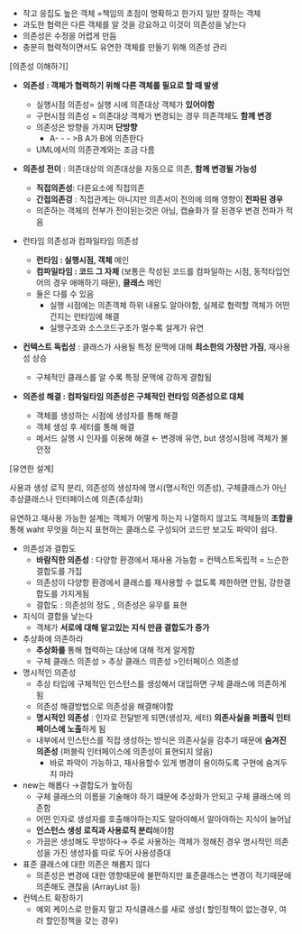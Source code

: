 - 작고 응집도 높은 객체 =책임의 초점이 명확하고 한가지 일만 잘하는 객체
- 과도한 협력은 다른 객체를 알 것을 강요하고 이것이 의존성을 낳는다
- 의존성은 수정을 어렵게 만듬
- 충분히 협력적이면서도 유연한 객체를 만들기 위해 의존성 관리

[의존성 이해하기]

- **의존성 : 객체가 협력하기 위해 다른 객체를 필요로 할 때 발생**
    - 실행시점 의존성= 실행 시에 의존대상 객체가 **있어야함**
    - 구현시점 의존성 =  의존대상 객체가 변경되는 경우 의존객체도 **함께 변경**
    - 의존성은 방향을 가지며 **단방향**
        - A- - - >B A가 B에 의존한다
    - UML에서의 의존관계와는 조금 다름

- **의존성 전이** : 의존대상의 의존대상을 자동으로 의존,  **함께 변경될 가능성**
    - **직접의존성**:  다른요소에 직접의존
    - **간접의존겅** : 직접관계는 아니지만 의존서이 전의에 의해 영향이 **전파된 경우**
    - 의존하는 객체의 전부가 전이된는것은 아님, 캡슐화가 잘 된경우 변경 전파가 적음
- 런타임 의존성과 컴파일타임 의존성
    - **런타임 : 실행시점, 객체** 메인
    - **컴파일타임 : 코드 그 자체** (보통은 작성된 코드를 컴파일하는 시점, 동적타입언어의 경우 애매하기 때문), **클래스** 메인
    - 둘은 다를 수 있음
        - 실행 시점에는 의존객체 하위 내용도 알아야함, 실제로 협력할 객체가 어떤건지는 런타임에 해결
        - 실행구조와 소스코드구조가 멀수록 설계가 유연
- **컨텍스트 독립성** : 클래스가 사용될 특정 문맥에 대해 **최소한의 가정만 가짐**, 재사용성 상승
    - 구체적인 클래스를 알 수록 특정 문맥에 강하게 결합됨
- **의존성 해결 : 컴파일타임 의존성은 구체적인 런타임 의존성으로 대체**
    - 객체를 생성하는 시점에 생성자를 통해 해결
    - 객체 생성 후 세터를 통해 해결
    - 메서드 실행 시 인자를 이용해 해결 ← 변경에 유연, but 생성시점에 객체가 불안정

[유연한 설계]

사용과 생성 로직 분리, 의존성의 생성자에 명시(명시적인 의존성), 구체클래스가 아닌 추상클래스나 인터페이스에 의존(추상화)

유연하고 재사용 가능한 설계는 객체가 어떻게 하는지 나열하지 않고도 객체들의 **조합을** 통해 waht 무엇을 하는지 표현하는 클래스로 구성되어 코드만 보고도 파악이 쉽다.

- 의존성과 결합도
    - **바람직한 의존성** :  다양항 환경에서 재사용 가능함 = 컨텍스트독립적 = 느슨한결합도를 가집
    - 의존성이 다양항 환경에서 클래스를 재사용할 수 없도록 제한하면 안됨, 강한결합도를 가지게됨
    - 결합도 : 의존성의 정도 , 의존성은 유무를 표현
- 지식이 결합을 낳는다
    - 객체가 **서로에 대해 알고있는 지식 만큼 결합도가 증가**
- 추상화에 의존하라
    - **추상화를** 통해 협력하는 대상에 대해 적게 알게함
    - 구체 클래스 의존성 > 추상 클래스 의존성 >인터페이스 의존성
- 명시적인 의존성
    - 추상 타입에 구체적인 인스턴스를 생성해서 대입하면 구체 클래스에 의존하게 됨
    - 의존성 해결방법으로 의존성을 해결해야함
    - **명시적인 의존성** : 인자로 전달받게 되면(생성자, 세터) **의존사실을 퍼플릭 인터페이스에 노출**하게 됨
    - 내부에서 인스턴스를 직접 생성하는 방식은 의존사실을 감추기 때문에 **숨겨진 의존성** (퍼블릭 인터페이스에 의존성이 표현되지 않음)
        - 바로 파악이 가능하고, 재사용할수 있게 병경이 용이하도록 구현에 숨겨두지 마라
- new는 해롭다 →결합도가 높아짐
    - 구체 클래스의 이름을 기술해야 하기 떄문에 추상화가 안되고 구체 클래스에 의존함
    - 어떤 인자로 생성자를 호출해야하는지도 알아야해서 알아야하는 지식이 늘어남
    - **인스턴스 생성 로직과 사용로직 분리**해야함
    - 가끔은 생성해도 무방하다→ 주로 사용하는 객체가 정해진 경우 명시적인 의존성을 가진 생성자를 따로 두어 사용성증대
- 표준 클래스에 대한 의존은 해롭지 않다
    - 의존성은 변경에 대한 영향때문에 불편하지만 표준클래스는 변경이 적기때문에 의존해도 괜찮음 (ArrayList 등)
- 컨텍스트 확장하기
    - 예외 케이스로 만들지 말고 자식클래스를 새로 생성( 할인정책이 없는경우, 여러 할인정책을 갖는 경우)
